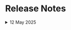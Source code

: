 
# Release Notes
<details>
  <summary>12 May 2025</summary>

  - Tested the lab end to end with minor UI updates.
  - Worked on defender for cloud v2 lab 6 content update and screenshots, and connected with Kartik and informed him that even after waiting for 24 hours, we are getting expected output.

- **Testing Date**: 2025-05-12

</details>
